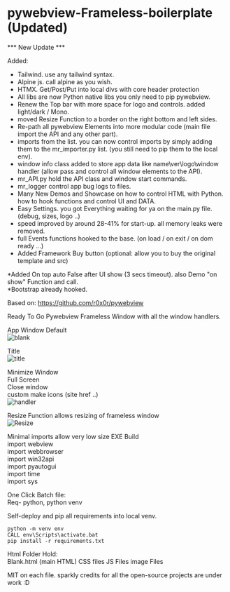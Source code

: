 # pywebview-Frameless-boilerplate (Updated)

***  New Update ***

Added:
- Tailwind. use any tailwind syntax.
- Alpine js. call alpine as you wish.
- HTMX. Get/Post/Put into local divs with core header protection
- All libs are now Python native libs you only need to pip pywebview.
- Renew the Top bar with more space for logo and controls. added light/dark / Mono.
- moved Resize Function to a border on the right bottom and left sides.
- Re-path all pywebview Elements into more modular code (main file import the API and any other part).
- imports from the list. you can now control imports by simply adding them to the mr_importer.py list. (you still need to pip them to the local env).
- window info class added to store app data like name\ver\logo\window handler (allow pass and control all window elements to the API).
- mr_API.py hold the API class and window start commands.
- mr_logger control app bug logs to files.
- Many New Demos and Showcase on how to control HTML with Python. how to hook functions and control UI and DATA.
- Easy Settings. you got Everything waiting for ya on the main.py file. (debug, sizes, logo ..)
- speed improved by around 28-41% for start-up. all memory leaks were removed.
- full Events functions hooked to the base. (on load / on exit / on dom ready ...)
- Added Framework Buy button (optional: allow you to buy the original template and src) 

*Added On top auto False after UI show (3 secs timeout). also Demo "on show" Function and call.<br>
*Bootstrap already hooked.


Based on:
https://github.com/r0x0r/pywebview

Ready To Go Pywebview Frameless Window with all the window handlers.

App Window Default<br>
![blank](https://user-images.githubusercontent.com/52171360/123539355-35511980-d6ee-11eb-97a0-3fb9fbbfec6c.png)


Title<br>
![title](https://user-images.githubusercontent.com/52171360/123539360-3aae6400-d6ee-11eb-9d27-dec7f408e762.png)


Minimize Window<br>
Full Screen<br>
Close window<br>
custom make icons (site href ..)<br>
![handler](https://user-images.githubusercontent.com/52171360/123539365-413cdb80-d6ee-11eb-9f9c-3b3a6fc98d56.png)


Resize Function allows resizing of frameless window<br>
![Resize](https://user-images.githubusercontent.com/52171360/123539368-4437cc00-d6ee-11eb-9a66-0f7e0c3a5a41.png)<br>

Minimal imports allow very low size EXE Build<br>
import webview<br>
import webbrowser<br>
import win32api<br>
import pyautogui<br>
import time<br>
import sys<br>


One Click Batch file:<br>
Req- python, python venv

Self-deploy and pip all requirements into local venv.<br>

```
python -m venv env
CALL env\Scripts\activate.bat
pip install -r requirements.txt
```

Html Folder Hold:<br>
Blank.html (main HTML)
CSS files
JS Files
image Files

MIT on each file.
sparkly credits for all the open-source projects are under work :D

